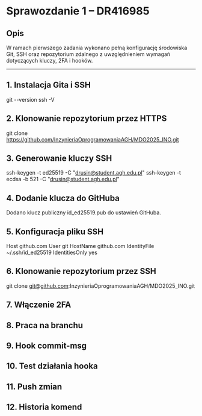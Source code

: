 # Sprawozdanie 1 – DR416985

## Opis

W ramach pierwszego zadania wykonano pełną konfigurację środowiska Git, SSH oraz repozytorium zdalnego z uwzględnieniem wymagań dotyczących kluczy, 2FA i hooków.

---

## 1. Instalacja Gita i SSH

git --version
ssh -V


## 2. Klonowanie repozytorium przez HTTPS

git clone https://github.com/InzynieriaOprogramowaniaAGH/MDO2025_INO.git

## 3. Generowanie kluczy SSH

ssh-keygen -t ed25519 -C "drusin@student.agh.edu.pl"
ssh-keygen -t ecdsa -b 521 -C "drusin@student.agh.edu.pl"

## 4. Dodanie klucza do GitHuba

Dodano klucz publiczny id_ed25519.pub do ustawień GitHuba.


## 5. Konfiguracja pliku SSH

Host github.com
  User git
  HostName github.com
  IdentityFile ~/.ssh/id_ed25519
  IdentitiesOnly yes

## 6. Klonowanie repozytorium przez SSH

git clone git@github.com:InzynieriaOprogramowaniaAGH/MDO2025_INO.git

## 7. Włączenie 2FA

## 8. Praca na branchu

## 9. Hook commit-msg

## 10. Test działania hooka

## 11. Push zmian

## 12. Historia komend
